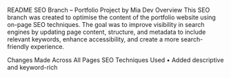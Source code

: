 README
SEO Branch – Portfolio Project by Mia Dev
Overview
This SEO branch was created to optimise the content of the portfolio website using on-page SEO techniques. The goal was to improve visibility in search engines by updating page content, structure, and metadata to include relevant keywords, enhance accessibility, and create a more search-friendly experience.

Changes Made Across All Pages
SEO Techniques Used
• Added descriptive and keyword-rich <title> tags
• Wrote custom <meta name=”description”> tags for all pages (140–160 characters)
• Improved heading structure with <h1>, <h2>, and <h3> elements
• Updated content with relevant keywords (e.g. freelance web developer, responsive websites, Portobello)
• Added descriptive “alt” text to all images
• Structured text for clarity and scannability

Page-by-Page SEO Summary
Index.html
Element Changes Made

<title>	Changed to Freelance Web Developer in Edinburgh | Mia Dev
<meta>	Added meta description with relevant keywords 
<h1>	Updated to include Freelance Web Developer in Edinburgh
Mission Statement 	Added a short paragraph including user-focused keywords

Projects.html
Element Changes Made

<title>	Changed to - Web Development Projects | Freelance Front-End Work | Mia Dev
<meta>	Added description highlighting project work and technologies used
<h1>	Updated heading to include Web Development Projects
<h3>	 Renamed each project with descriptive titles  
<img alt="">	Added clear, keyword-rich alt text to every project image 
<p>	Updated descriptions with tools used and the purpose of the project

About.html
Element Changes Made

<title>	Changed to - About Mia | Front-End Web Developer in Edinburgh
<meta>	Added meta description about Mia and her skills 
<h1>	Updated with name and role 
<h2>	Added supportive heading with keywords 
<p>	Improved content with relevant SEO terms and location references
<img alt=""> 	Improved for accessibility: “Portrait of Mia, front-end web developer

Services.html
Element Changes Made

<title>	 no change needed
<meta>	kept existing version
<h1>	Updated “Freelance Web Developer Services in Edinburgh”.
<h2>	 Added a subheading with keywords
Pricing Section	renamed heading to Website Pricing & Packages  
<p> - Intro Paragraph 	Added - professional front-end development, responsive, etc.

Contacts.html
Element Changes Made

<title>	Updated - Contact Web Developer in Edinburgh | Mia Dev
<meta>	Added location-based and keyword-rich description
<h1>	Changed to - Contact Mia – Freelance Web Developer in Edinburgh
<p> Paragraphs         	Included keywords - responsive, user-friendly website, get in touch

Author - Mia Dev
Freelance Front-End Developer based in Edinburgh  
[Portfolio Website](https://github.com/mai986/portfolio-project-)
